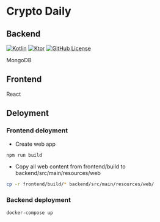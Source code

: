 # Crypto Daily

## Backend

[![Kotlin](https://img.shields.io/badge/kotlin-1.9.22-blue.svg?logo=kotlin)](http://kotlinlang.org)
[![Ktor](https://img.shields.io/badge/ktor-2.3.8-blue.svg?logo=ktor)](http://ktor.io)
[![GitHub License](https://img.shields.io/badge/license-Apache%20License%202.0-blue.svg?style=flat)](http://www.apache.org/licenses/LICENSE-2.0)

MongoDB

## Frontend

React

## Deloyment

### Frontend deloyment

+ Create web app

```bash
npm run build
```

+ Copy all web content from frontend/build to backend/src/main/resources/web

```bash
cp -r frontend/build/* backend/src/main/resources/web/
```

### Backend deployment

```bash
docker-compose up
```
